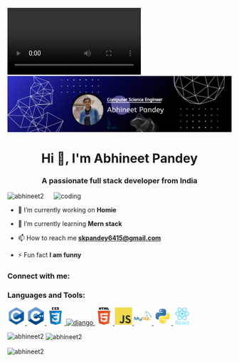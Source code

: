 ![logo](https://github.com/abhineet2/abhineet2/blob/main/Black%20and%20White%20Modern%20Quote%20Motivation%20Success%20Video.mp4)
![logo](https://github.com/abhineet2/abhineet2/blob/main/Abstract%20Technology%20Profile%20LinkedIn%20Banner.png)
<h1 align="center">Hi 👋, I'm Abhineet Pandey</h1>
<h3 align="center">A passionate full stack developer from India</h3>

<img align="right" alt="coding" width="400" src="">

<p align="left"> <img src="https://komarev.com/ghpvc/?username=abhineet2&label=Profile%20views&color=0e75b6&style=flat" alt="abhineet2" /> </p>

- 🔭 I’m currently working on **Homie**

- 🌱 I’m currently learning **Mern stack**

- 📫 How to reach me **skpandey6415@gmail.com**

- ⚡ Fun fact **I am funny**

<h3 align="left">Connect with me:</h3>
<p align="left">
</p>

<h3 align="left">Languages and Tools:</h3>
<p align="left"> <a href="https://www.cprogramming.com/" target="_blank" rel="noreferrer"> <img src="https://raw.githubusercontent.com/devicons/devicon/master/icons/c/c-original.svg" alt="c" width="40" height="40"/> </a> <a href="https://www.w3schools.com/cpp/" target="_blank" rel="noreferrer"> <img src="https://raw.githubusercontent.com/devicons/devicon/master/icons/cplusplus/cplusplus-original.svg" alt="cplusplus" width="40" height="40"/> </a> <a href="https://www.w3schools.com/css/" target="_blank" rel="noreferrer"> <img src="https://raw.githubusercontent.com/devicons/devicon/master/icons/css3/css3-original-wordmark.svg" alt="css3" width="40" height="40"/> </a> <a href="https://www.djangoproject.com/" target="_blank" rel="noreferrer"> <img src="https://cdn.worldvectorlogo.com/logos/django.svg" alt="django" width="40" height="40"/> </a> <a href="https://www.w3.org/html/" target="_blank" rel="noreferrer"> <img src="https://raw.githubusercontent.com/devicons/devicon/master/icons/html5/html5-original-wordmark.svg" alt="html5" width="40" height="40"/> </a> <a href="https://developer.mozilla.org/en-US/docs/Web/JavaScript" target="_blank" rel="noreferrer"> <img src="https://raw.githubusercontent.com/devicons/devicon/master/icons/javascript/javascript-original.svg" alt="javascript" width="40" height="40"/> </a> <a href="https://www.mysql.com/" target="_blank" rel="noreferrer"> <img src="https://raw.githubusercontent.com/devicons/devicon/master/icons/mysql/mysql-original-wordmark.svg" alt="mysql" width="40" height="40"/> </a> <a href="https://www.python.org" target="_blank" rel="noreferrer"> <img src="https://raw.githubusercontent.com/devicons/devicon/master/icons/python/python-original.svg" alt="python" width="40" height="40"/> </a> <a href="https://reactjs.org/" target="_blank" rel="noreferrer"> <img src="https://raw.githubusercontent.com/devicons/devicon/master/icons/react/react-original-wordmark.svg" alt="react" width="40" height="40"/> </a> </p>

<p><img align="left" src="https://github-readme-stats.vercel.app/api/top-langs?username=abhineet2&show_icons=true&locale=en&layout=compact" alt="abhineet2" /></p>

<p>&nbsp;<img align="center" src="https://github-readme-stats.vercel.app/api?username=abhineet2&show_icons=true&locale=en" alt="abhineet2" /></p>

<p><img align="center" src="https://github-readme-streak-stats.herokuapp.com/?user=abhineet2&" alt="abhineet2" /></p>
